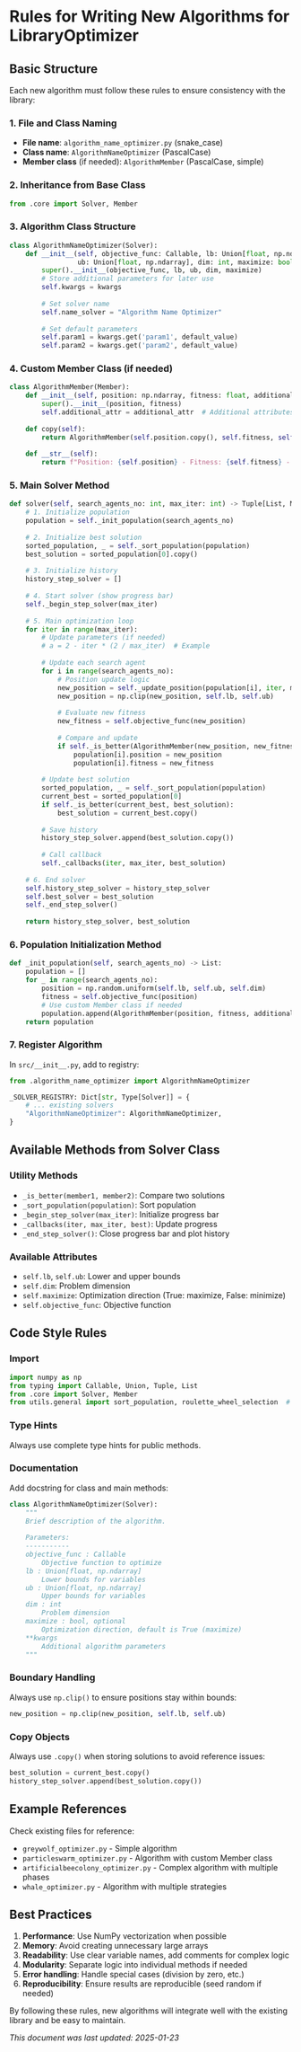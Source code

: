 # Rules for Writing New Algorithms for LibraryOptimizer

## Basic Structure

Each new algorithm must follow these rules to ensure consistency with the library:

### 1. File and Class Naming
- **File name**: `algorithm_name_optimizer.py` (snake_case)
- **Class name**: `AlgorithmNameOptimizer` (PascalCase)
- **Member class** (if needed): `AlgorithmMember` (PascalCase, simple)

### 2. Inheritance from Base Class
```python
from .core import Solver, Member
```

### 3. Algorithm Class Structure
```python
class AlgorithmNameOptimizer(Solver):
    def __init__(self, objective_func: Callable, lb: Union[float, np.ndarray], 
                 ub: Union[float, np.ndarray], dim: int, maximize: bool = True, **kwargs):
        super().__init__(objective_func, lb, ub, dim, maximize)
        # Store additional parameters for later use
        self.kwargs = kwargs
        
        # Set solver name
        self.name_solver = "Algorithm Name Optimizer"
        
        # Set default parameters
        self.param1 = kwargs.get('param1', default_value)
        self.param2 = kwargs.get('param2', default_value)
```

### 4. Custom Member Class (if needed)
```python
class AlgorithmMember(Member):
    def __init__(self, position: np.ndarray, fitness: float, additional_attr=None):
        super().__init__(position, fitness)
        self.additional_attr = additional_attr  # Additional attributes
    
    def copy(self):
        return AlgorithmMember(self.position.copy(), self.fitness, self.additional_attr)
    
    def __str__(self):
        return f"Position: {self.position} - Fitness: {self.fitness} - Additional: {self.additional_attr}"
```

### 5. Main Solver Method
```python
def solver(self, search_agents_no: int, max_iter: int) -> Tuple[List, Member]:
    # 1. Initialize population
    population = self._init_population(search_agents_no)
    
    # 2. Initialize best solution
    sorted_population, _ = self._sort_population(population)
    best_solution = sorted_population[0].copy()
    
    # 3. Initialize history
    history_step_solver = []
    
    # 4. Start solver (show progress bar)
    self._begin_step_solver(max_iter)
    
    # 5. Main optimization loop
    for iter in range(max_iter):
        # Update parameters (if needed)
        # a = 2 - iter * (2 / max_iter)  # Example
        
        # Update each search agent
        for i in range(search_agents_no):
            # Position update logic
            new_position = self._update_position(population[i], iter, max_iter)
            new_position = np.clip(new_position, self.lb, self.ub)
            
            # Evaluate new fitness
            new_fitness = self.objective_func(new_position)
            
            # Compare and update
            if self._is_better(AlgorithmMember(new_position, new_fitness), population[i]):
                population[i].position = new_position
                population[i].fitness = new_fitness
        
        # Update best solution
        sorted_population, _ = self._sort_population(population)
        current_best = sorted_population[0]
        if self._is_better(current_best, best_solution):
            best_solution = current_best.copy()
        
        # Save history
        history_step_solver.append(best_solution.copy())
        
        # Call callback
        self._callbacks(iter, max_iter, best_solution)
    
    # 6. End solver
    self.history_step_solver = history_step_solver
    self.best_solver = best_solution
    self._end_step_solver()
    
    return history_step_solver, best_solution
```

### 6. Population Initialization Method
```python
def _init_population(self, search_agents_no) -> List:
    population = []
    for _ in range(search_agents_no):
        position = np.random.uniform(self.lb, self.ub, self.dim)
        fitness = self.objective_func(position)
        # Use custom Member class if needed
        population.append(AlgorithmMember(position, fitness, additional_attr=value))
    return population
```

### 7. Register Algorithm
In `src/__init__.py`, add to registry:
```python
from .algorithm_name_optimizer import AlgorithmNameOptimizer

_SOLVER_REGISTRY: Dict[str, Type[Solver]] = {
    # ... existing solvers
    "AlgorithmNameOptimizer": AlgorithmNameOptimizer,
}
```

## Available Methods from Solver Class

### Utility Methods
- `_is_better(member1, member2)`: Compare two solutions
- `_sort_population(population)`: Sort population
- `_begin_step_solver(max_iter)`: Initialize progress bar
- `_callbacks(iter, max_iter, best)`: Update progress
- `_end_step_solver()`: Close progress bar and plot history

### Available Attributes
- `self.lb`, `self.ub`: Lower and upper bounds
- `self.dim`: Problem dimension
- `self.maximize`: Optimization direction (True: maximize, False: minimize)
- `self.objective_func`: Objective function

## Code Style Rules

### Import
```python
import numpy as np
from typing import Callable, Union, Tuple, List
from .core import Solver, Member
from utils.general import sort_population, roulette_wheel_selection  # If needed
```

### Type Hints
Always use complete type hints for public methods.

### Documentation
Add docstring for class and main methods:
```python
class AlgorithmNameOptimizer(Solver):
    """
    Brief description of the algorithm.
    
    Parameters:
    -----------
    objective_func : Callable
        Objective function to optimize
    lb : Union[float, np.ndarray]
        Lower bounds for variables
    ub : Union[float, np.ndarray]
        Upper bounds for variables  
    dim : int
        Problem dimension
    maximize : bool, optional
        Optimization direction, default is True (maximize)
    **kwargs
        Additional algorithm parameters
    """
```

### Boundary Handling
Always use `np.clip()` to ensure positions stay within bounds:
```python
new_position = np.clip(new_position, self.lb, self.ub)
```

### Copy Objects
Always use `.copy()` when storing solutions to avoid reference issues:
```python
best_solution = current_best.copy()
history_step_solver.append(best_solution.copy())
```

## Example References

Check existing files for reference:
- `greywolf_optimizer.py` - Simple algorithm
- `particleswarm_optimizer.py` - Algorithm with custom Member class
- `artificialbeecolony_optimizer.py` - Complex algorithm with multiple phases
- `whale_optimizer.py` - Algorithm with multiple strategies

## Best Practices

1. **Performance**: Use NumPy vectorization when possible
2. **Memory**: Avoid creating unnecessary large arrays
3. **Readability**: Use clear variable names, add comments for complex logic
4. **Modularity**: Separate logic into individual methods if needed
5. **Error handling**: Handle special cases (division by zero, etc.)
6. **Reproducibility**: Ensure results are reproducible (seed random if needed)

By following these rules, new algorithms will integrate well with the existing library and be easy to maintain.

*This document was last updated: 2025-01-23*
